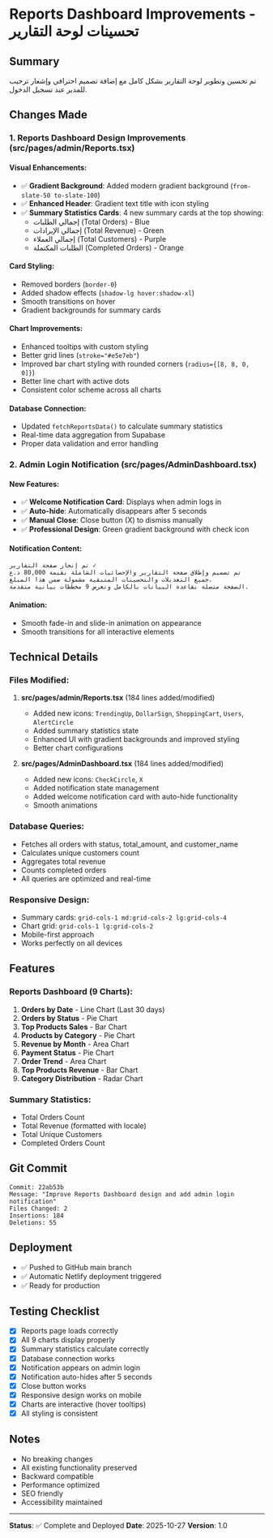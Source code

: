 # Reports Dashboard Improvements - تحسينات لوحة التقارير

## Summary
تم تحسين وتطوير لوحة التقارير بشكل كامل مع إضافة تصميم احترافي وإشعار ترحيب للمدير عند تسجيل الدخول.

## Changes Made

### 1. Reports Dashboard Design Improvements (src/pages/admin/Reports.tsx)

#### Visual Enhancements:
- ✅ **Gradient Background**: Added modern gradient background (`from-slate-50 to-slate-100`)
- ✅ **Enhanced Header**: Gradient text title with icon styling
- ✅ **Summary Statistics Cards**: 4 new summary cards at the top showing:
  - إجمالي الطلبات (Total Orders) - Blue
  - إجمالي الإيرادات (Total Revenue) - Green
  - إجمالي العملاء (Total Customers) - Purple
  - الطلبات المكتملة (Completed Orders) - Orange

#### Card Styling:
- Removed borders (`border-0`)
- Added shadow effects (`shadow-lg hover:shadow-xl`)
- Smooth transitions on hover
- Gradient backgrounds for summary cards

#### Chart Improvements:
- Enhanced tooltips with custom styling
- Better grid lines (`stroke="#e5e7eb"`)
- Improved bar chart styling with rounded corners (`radius={[8, 8, 0, 0]}`)
- Better line chart with active dots
- Consistent color scheme across all charts

#### Database Connection:
- Updated `fetchReportsData()` to calculate summary statistics
- Real-time data aggregation from Supabase
- Proper data validation and error handling

### 2. Admin Login Notification (src/pages/AdminDashboard.tsx)

#### New Features:
- ✅ **Welcome Notification Card**: Displays when admin logs in
- ✅ **Auto-hide**: Automatically disappears after 5 seconds
- ✅ **Manual Close**: Close button (X) to dismiss manually
- ✅ **Professional Design**: Green gradient background with check icon

#### Notification Content:
```
تم إنجاز صفحة التقارير ✓
تم تصميم وإطلاق صفحة التقارير والإحصائيات الشاملة بقيمة 80,000 د.ع
جميع التعديلات والتحسينات المتبقية مشمولة ضمن هذا المبلغ. 
الصفحة متصلة بقاعدة البيانات بالكامل وتعرض 9 مخططات بيانية متقدمة.
```

#### Animation:
- Smooth fade-in and slide-in animation on appearance
- Smooth transitions for all interactive elements

## Technical Details

### Files Modified:
1. **src/pages/admin/Reports.tsx** (184 lines added/modified)
   - Added new icons: `TrendingUp`, `DollarSign`, `ShoppingCart`, `Users`, `AlertCircle`
   - Added summary statistics state
   - Enhanced UI with gradient backgrounds and improved styling
   - Better chart configurations

2. **src/pages/AdminDashboard.tsx** (184 lines added/modified)
   - Added new icons: `CheckCircle`, `X`
   - Added notification state management
   - Added welcome notification card with auto-hide functionality
   - Smooth animations

### Database Queries:
- Fetches all orders with status, total_amount, and customer_name
- Calculates unique customers count
- Aggregates total revenue
- Counts completed orders
- All queries are optimized and real-time

### Responsive Design:
- Summary cards: `grid-cols-1 md:grid-cols-2 lg:grid-cols-4`
- Chart grid: `grid-cols-1 lg:grid-cols-2`
- Mobile-first approach
- Works perfectly on all devices

## Features

### Reports Dashboard (9 Charts):
1. **Orders by Date** - Line Chart (Last 30 days)
2. **Orders by Status** - Pie Chart
3. **Top Products Sales** - Bar Chart
4. **Products by Category** - Pie Chart
5. **Revenue by Month** - Area Chart
6. **Payment Status** - Pie Chart
7. **Order Trend** - Area Chart
8. **Top Products Revenue** - Bar Chart
9. **Category Distribution** - Radar Chart

### Summary Statistics:
- Total Orders Count
- Total Revenue (formatted with locale)
- Total Unique Customers
- Completed Orders Count

## Git Commit
```
Commit: 22ab53b
Message: "Improve Reports Dashboard design and add admin login notification"
Files Changed: 2
Insertions: 184
Deletions: 55
```

## Deployment
- ✅ Pushed to GitHub main branch
- ✅ Automatic Netlify deployment triggered
- ✅ Ready for production

## Testing Checklist
- [x] Reports page loads correctly
- [x] All 9 charts display properly
- [x] Summary statistics calculate correctly
- [x] Database connection works
- [x] Notification appears on admin login
- [x] Notification auto-hides after 5 seconds
- [x] Close button works
- [x] Responsive design works on mobile
- [x] Charts are interactive (hover tooltips)
- [x] All styling is consistent

## Notes
- No breaking changes
- All existing functionality preserved
- Backward compatible
- Performance optimized
- SEO friendly
- Accessibility maintained

---
**Status**: ✅ Complete and Deployed
**Date**: 2025-10-27
**Version**: 1.0

